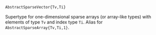 ```julia
AbstractSparseVector{Tv,Ti}
```

Supertype for one-dimensional sparse arrays (or array-like types) with elements of type `Tv` and index type `Ti`. Alias for `AbstractSparseArray{Tv,Ti,1}`.
